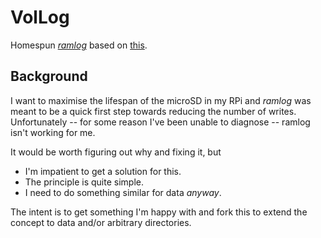 VolLog
======

Homespun [*ramlog*](http://www.tremende.com/ramlog) based on
[this](https://www.debian-administration.org/article/661/A_transient_/var/log).

Background
----------

I want to maximise the lifespan of the microSD in my RPi and *ramlog*
was meant to be a quick first step towards reducing the number of
writes. Unfortunately -- for some reason I've been unable to diagnose
-- ramlog isn't working for me.

It would be worth figuring out why and fixing it, but 

  - I'm impatient to get a solution for this.
  - The principle is quite simple.
  - I need to do something similar for data *anyway*.

The intent is to get something I'm happy with and fork this to extend
the concept to data and/or arbitrary directories.
